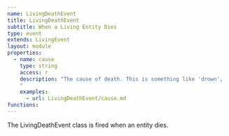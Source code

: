 ```yaml
---
name: LivingDeathEvent
title: LivingDeathEvent
subtitle: When a Living Entity Dies
type: event
extends: LivingEvent
layout: module
properties:
  - name: cause
    type: string
    access: r
    description: "The cause of death. This is something like 'drown', 'lava', 'fall', etc.
    "
    examples:
      - url: LivingDeathEvent/cause.md
functions:
---
```


The <span class="notranslate">LivingDeathEvent</span> class is fired when an entity dies.
